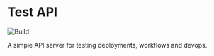 # Test API
![Build](https://github.com/Japhethca/test-api/workflows/Build%20and%20test%20API/badge.svg)

A simple API server for testing deployments, workflows and devops.
